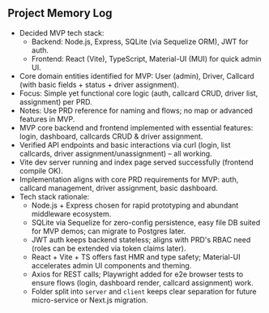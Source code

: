 ## Project Memory Log

- Decided MVP tech stack:
  - Backend: Node.js, Express, SQLite (via Sequelize ORM), JWT for auth.
  - Frontend: React (Vite), TypeScript, Material-UI (MUI) for quick admin UI.
- Core domain entities identified for MVP: User (admin), Driver, Callcard (with basic fields + status + driver assignment).
- Focus: Simple yet functional core logic (auth, callcard CRUD, driver list, assignment) per PRD.
- Notes: Use PRD reference for naming and flows; no map or advanced features in MVP.
- MVP core backend and frontend implemented with essential features: login, dashboard, callcards CRUD & driver assignment.
- Verified API endpoints and basic interactions via curl (login, list callcards, driver assignment/unassignment) – all working.
- Vite dev server running and index page served successfully (frontend compile OK).
- Implementation aligns with core PRD requirements for MVP: auth, callcard management, driver assignment, basic dashboard.
- Tech stack rationale:
  * Node.js + Express chosen for rapid prototyping and abundant middleware ecosystem.
  * SQLite via Sequelize for zero-config persistence, easy file DB suited for MVP demos; can migrate to Postgres later.
  * JWT auth keeps backend stateless; aligns with PRD's RBAC need (roles can be extended via token claims later).
  * React + Vite + TS offers fast HMR and type safety; Material-UI accelerates admin UI components and theming.
  * Axios for REST calls; Playwright added for e2e browser tests to ensure flows (login, dashboard render, callcard assignment) work.
  * Folder split into `server` and `client` keeps clear separation for future micro-service or Next.js migration.